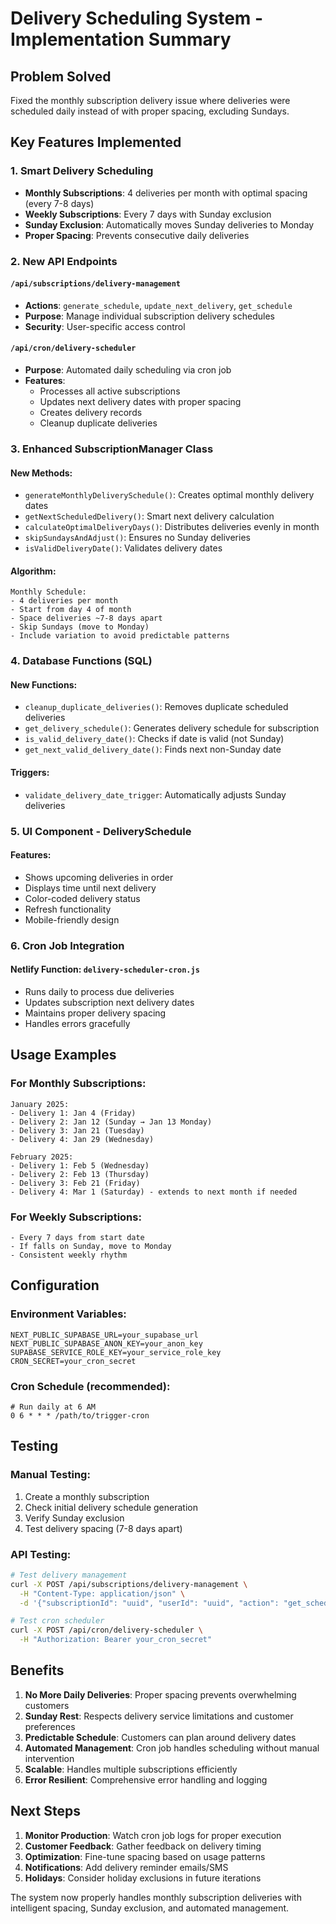 # Delivery Scheduling System - Implementation Summary

## Problem Solved
Fixed the monthly subscription delivery issue where deliveries were scheduled daily instead of with proper spacing, excluding Sundays.

## Key Features Implemented

### 1. Smart Delivery Scheduling
- **Monthly Subscriptions**: 4 deliveries per month with optimal spacing (every 7-8 days)
- **Weekly Subscriptions**: Every 7 days with Sunday exclusion
- **Sunday Exclusion**: Automatically moves Sunday deliveries to Monday
- **Proper Spacing**: Prevents consecutive daily deliveries

### 2. New API Endpoints

#### `/api/subscriptions/delivery-management`
- **Actions**: `generate_schedule`, `update_next_delivery`, `get_schedule`
- **Purpose**: Manage individual subscription delivery schedules
- **Security**: User-specific access control

#### `/api/cron/delivery-scheduler`
- **Purpose**: Automated daily scheduling via cron job
- **Features**: 
  - Processes all active subscriptions
  - Updates next delivery dates with proper spacing
  - Creates delivery records
  - Cleanup duplicate deliveries

### 3. Enhanced SubscriptionManager Class

#### New Methods:
- `generateMonthlyDeliverySchedule()`: Creates optimal monthly delivery dates
- `getNextScheduledDelivery()`: Smart next delivery calculation
- `calculateOptimalDeliveryDays()`: Distributes deliveries evenly in month
- `skipSundaysAndAdjust()`: Ensures no Sunday deliveries
- `isValidDeliveryDate()`: Validates delivery dates

#### Algorithm:
```
Monthly Schedule:
- 4 deliveries per month
- Start from day 4 of month
- Space deliveries ~7-8 days apart
- Skip Sundays (move to Monday)
- Include variation to avoid predictable patterns
```

### 4. Database Functions (SQL)

#### New Functions:
- `cleanup_duplicate_deliveries()`: Removes duplicate scheduled deliveries
- `get_delivery_schedule()`: Generates delivery schedule for subscription
- `is_valid_delivery_date()`: Checks if date is valid (not Sunday)
- `get_next_valid_delivery_date()`: Finds next non-Sunday date

#### Triggers:
- `validate_delivery_date_trigger`: Automatically adjusts Sunday deliveries

### 5. UI Component - DeliverySchedule

#### Features:
- Shows upcoming deliveries in order
- Displays time until next delivery
- Color-coded delivery status
- Refresh functionality
- Mobile-friendly design

### 6. Cron Job Integration

#### Netlify Function: `delivery-scheduler-cron.js`
- Runs daily to process due deliveries
- Updates subscription next delivery dates
- Maintains proper delivery spacing
- Handles errors gracefully

## Usage Examples

### For Monthly Subscriptions:
```
January 2025:
- Delivery 1: Jan 4 (Friday)
- Delivery 2: Jan 12 (Sunday → Jan 13 Monday)  
- Delivery 3: Jan 21 (Tuesday)
- Delivery 4: Jan 29 (Wednesday)

February 2025:
- Delivery 1: Feb 5 (Wednesday)
- Delivery 2: Feb 13 (Thursday)  
- Delivery 3: Feb 21 (Friday)
- Delivery 4: Mar 1 (Saturday) - extends to next month if needed
```

### For Weekly Subscriptions:
```
- Every 7 days from start date
- If falls on Sunday, move to Monday
- Consistent weekly rhythm
```

## Configuration

### Environment Variables:
```env
NEXT_PUBLIC_SUPABASE_URL=your_supabase_url
NEXT_PUBLIC_SUPABASE_ANON_KEY=your_anon_key
SUPABASE_SERVICE_ROLE_KEY=your_service_role_key
CRON_SECRET=your_cron_secret
```

### Cron Schedule (recommended):
```
# Run daily at 6 AM
0 6 * * * /path/to/trigger-cron
```

## Testing

### Manual Testing:
1. Create a monthly subscription
2. Check initial delivery schedule generation
3. Verify Sunday exclusion
4. Test delivery spacing (7-8 days apart)

### API Testing:
```bash
# Test delivery management
curl -X POST /api/subscriptions/delivery-management \
  -H "Content-Type: application/json" \
  -d '{"subscriptionId": "uuid", "userId": "uuid", "action": "get_schedule"}'

# Test cron scheduler
curl -X POST /api/cron/delivery-scheduler \
  -H "Authorization: Bearer your_cron_secret"
```

## Benefits

1. **No More Daily Deliveries**: Proper spacing prevents overwhelming customers
2. **Sunday Rest**: Respects delivery service limitations and customer preferences  
3. **Predictable Schedule**: Customers can plan around delivery dates
4. **Automated Management**: Cron job handles scheduling without manual intervention
5. **Scalable**: Handles multiple subscriptions efficiently
6. **Error Resilient**: Comprehensive error handling and logging

## Next Steps

1. **Monitor Production**: Watch cron job logs for proper execution
2. **Customer Feedback**: Gather feedback on delivery timing
3. **Optimization**: Fine-tune spacing based on usage patterns
4. **Notifications**: Add delivery reminder emails/SMS
5. **Holidays**: Consider holiday exclusions in future iterations

The system now properly handles monthly subscription deliveries with intelligent spacing, Sunday exclusion, and automated management.
